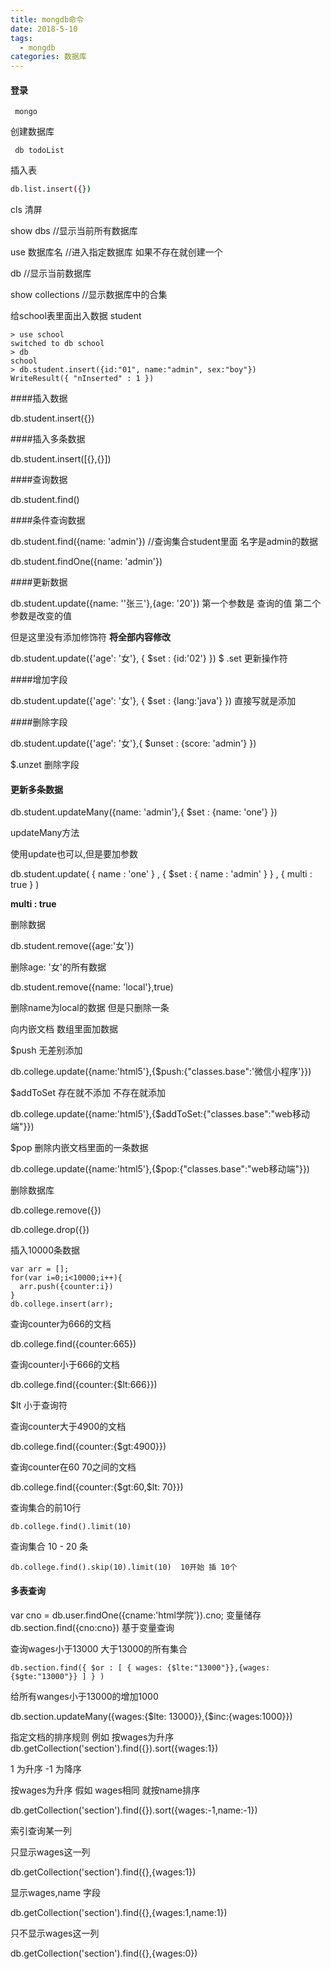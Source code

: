 ```yaml
---
title: mongdb命令
date: 2018-5-10
tags: 
  - mongdb
categories: 数据库
---
```




#### 登录

```
 mongo
```

创建数据库

```
 db todoList
```

插入表

````bash
db.list.insert({})
````



cls 清屏

show dbs   //显示当前所有数据库

use 数据库名   //进入指定数据库  如果不存在就创建一个

db   //显示当前数据库

show collections  //显示数据库中的合集

 给school表里面出入数据 student 

```
> use school
switched to db school
> db
school
> db.student.insert({id:"01", name:"admin", sex:"boy"})
WriteResult({ "nInserted" : 1 })
```

####插入数据

db.student.insert({})

####插入多条数据

db.student.insert([{},{}]) 

####查询数据

db.student.find()

####条件查询数据

db.student.find({name: 'admin'})   //查询集合student里面 名字是admin的数据

db.student.findOne({name: 'admin'})



####更新数据

db.student.update({name: ''张三'},{age: '20'})    第一个参数是 查询的值 第二个参数是改变的值 

但是这里没有添加修饰符 **将全部内容修改**

db.student.update({'age': '女'}, { $set : {id:'02'} })
$ .set 更新操作符

####增加字段

db.student.update({'age': '女'}, { $set : {lang:'java'} })   直接写就是添加

####删除字段

db.student.update({'age': '女'},{ $unset : {score: 'admin'} }) 

$.unzet 删除字段

#### 更新多条数据

db.student.updateMany({name: 'admin'},{ $set : {name: 'one'} })

updateMany方法

使用update也可以,但是要加参数 

db.student.update( { name :  'one' } , { $set : { name : 'admin' } } , { multi : true } )

**multi : true**

删除数据

db.student.remove({age:'女'})

删除age: '女'的所有数据

db.student.remove({name: 'local'},true)

删除name为local的数据 但是只删除一条



向内嵌文档 数组里面加数据

$push 无差别添加

db.college.update({name:'html5'},{$push:{"classes.base":'微信小程序'}})

$addToSet 存在就不添加 不存在就添加

db.college.update({name:'html5'},{$addToSet:{"classes.base":"web移动端"}})

$pop 删除内嵌文档里面的一条数据

db.college.update({name:'html5'},{$pop:{"classes.base":"web移动端"}})

删除数据库

db.college.remove({})

db.college.drop({})



插入10000条数据

```
var arr = [];
for(var i=0;i<10000;i++){
  arr.push({counter:i})
}
db.college.insert(arr);
```

查询counter为666的文档

db.college.find({counter:665})

查询counter小于666的文档

db.college.find({counter:{$lt:666}})

$lt 小于查询符

查询counter大于4900的文档

db.college.find({counter:{$gt:4900}})

查询counter在60 70之间的文档

db.college.find({counter:{\$gt:60,$lt: 70}})

查询集合的前10行

```
db.college.find().limit(10)
```

查询集合 10 - 20 条

```
db.college.find().skip(10).limit(10)  10开始 插 10个
```



#### 多表查询

var cno = db.user.findOne({cname:'html学院'}).cno; 变量储存
db.section.find({cno:cno})   基于变量查询



查询wages小于13000 大于13000的所有集合

```
db.section.find({ $or : [ { wages: {$lte:"13000"}},{wages: {$gte:"13000"}} ] } )
```

给所有wanges小于13000的增加1000

db.section.updateMany({wages:{\$lte: 13000}},{$inc:{wages:1000}})

指定文档的排序规则 例如 按wages为升序db.getCollection('section').find({}).sort({wages:1})

1 为升序 -1 为降序

按wages为升序 假如 wages相同 就按name排序

db.getCollection('section').find({}).sort({wages:-1,name:-1})

索引查询某一列

只显示wages这一列

db.getCollection('section').find({},{wages:1})

显示wages,name 字段

db.getCollection('section').find({},{wages:1,name:1})

只不显示wages这一列

db.getCollection('section').find({},{wages:0})